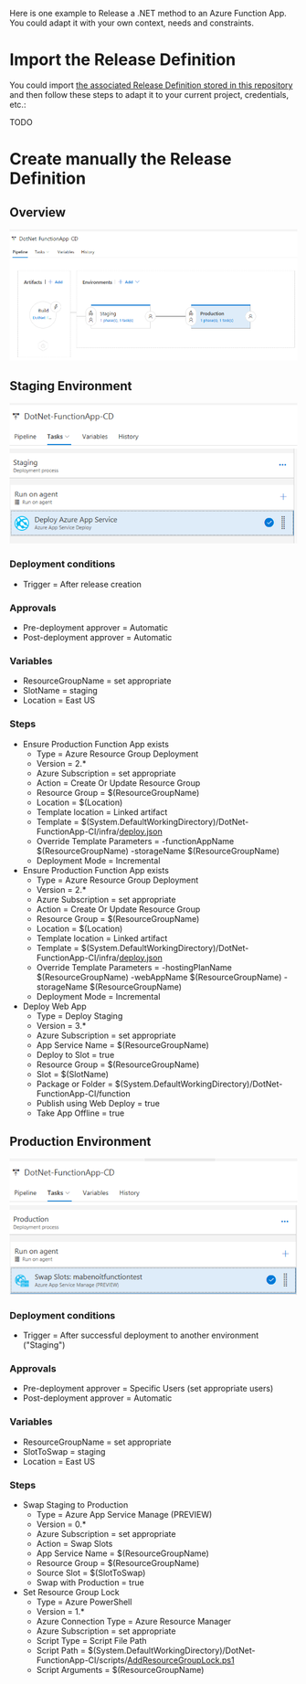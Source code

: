Here is one example to Release a .NET method to an Azure Function App. You could adapt it with your own context, needs and constraints.

# Import the Release Definition

You could import [the associated Release Definition stored in this repository](/vsts/DotNet-FunctionApp-CD.json) and then follow these steps to adapt it to your current project, credentials, etc.:

TODO

# Create manually the Release Definition

## Overview
![Release Overview](/docs/imgs/DotNet-FunctionApp-CD.PNG)

## Staging Environment
![Staging Release Overview](/docs/imgs/DotNet-FunctionApp-CD-Staging.PNG)

### Deployment conditions
- Trigger = After release creation

### Approvals
- Pre-deployment approver = Automatic
- Post-deployment approver = Automatic

### Variables
- ResourceGroupName = set appropriate
- SlotName = staging
- Location = East US

### Steps 
- Ensure Production Function App exists
  - Type = Azure Resource Group Deployment
  - Version = 2.*
  - Azure Subscription = set appropriate
  - Action = Create Or Update Resource Group
  - Resource Group = $(ResourceGroupName)
  - Location = $(Location)
  - Template location = Linked artifact
  - Template = $(System.DefaultWorkingDirectory)/DotNet-FunctionApp-CI/infra/[deploy.json](../infra/templates/deploy.json)
  - Override Template Parameters = -functionAppName $(ResourceGroupName) -storageName $(ResourceGroupName)
  - Deployment Mode = Incremental
- Ensure Production Function App exists
  - Type = Azure Resource Group Deployment
  - Version = 2.*
  - Azure Subscription = set appropriate
  - Action = Create Or Update Resource Group
  - Resource Group = $(ResourceGroupName)
  - Location = $(Location)
  - Template location = Linked artifact
  - Template = $(System.DefaultWorkingDirectory)/DotNet-FunctionApp-CI/infra/[deploy.json](../infra/templates/deploy.json)
  - Override Template Parameters = -hostingPlanName $(ResourceGroupName) -webAppName $(ResourceGroupName) -storageName $(ResourceGroupName)
  - Deployment Mode = Incremental
- Deploy Web App
  - Type = Deploy Staging
  - Version = 3.*
  - Azure Subscription = set appropriate
  - App Service Name = $(ResourceGroupName)
  - Deploy to Slot = true
  - Resource Group = $(ResourceGroupName)
  - Slot = $(SlotName)
  - Package or Folder = $(System.DefaultWorkingDirectory)/DotNet-FunctionApp-CI/function
  - Publish using Web Deploy = true
  - Take App Offline = true

## Production Environment
![Production Release Overview](/docs/imgs/DotNet-FunctionApp-CD-Production.PNG)

### Deployment conditions
- Trigger = After successful deployment to another environment ("Staging")

### Approvals
- Pre-deployment approver = Specific Users (set appropriate users)
- Post-deployment approver = Automatic

### Variables
- ResourceGroupName = set appropriate
- SlotToSwap = staging
- Location = East US

### Steps
- Swap Staging to Production
  - Type = Azure App Service Manage (PREVIEW)
  - Version = 0.*
  - Azure Subscription = set appropriate
  - Action = Swap Slots
  - App Service Name = $(ResourceGroupName)
  - Resource Group = $(ResourceGroupName)
  - Source Slot = $(SlotToSwap)
  - Swap with Production = true
- Set Resource Group Lock
  - Type = Azure PowerShell
  - Version = 1.*
  - Azure Connection Type = Azure Resource Manager
  - Azure Subscription = set appropriate
  - Script Type = Script File Path
  - Script Path = $(System.DefaultWorkingDirectory)/DotNet-FunctionApp-CI/scripts/[AddResourceGroupLock.ps1](../infra/scripts/AddResourceGroupLock.ps1)
  - Script Arguments = $(ResourceGroupName)
